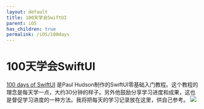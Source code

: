 ```yaml
---
layout: default
title: 100天学会SwiftUI
parent: iOS
has_children: true
permalink: /iOS/100days
---
```


# 100天学会SwiftUI
[100 days of SwiftUI] 是Paul Hudson制作的SwiftUI零基础入门教程。这个教程的理念是每天学一点，大约30分钟的样子。另外他鼓励分享学习进度和成果，这也是督促学习进度的一种方法。我将把每天的学习记录放在这里，供自己参考。
![](https://geps.dev/progress/1)

[100 days of SwiftUI]: https://www.hackingwithswift.com/100/swiftui